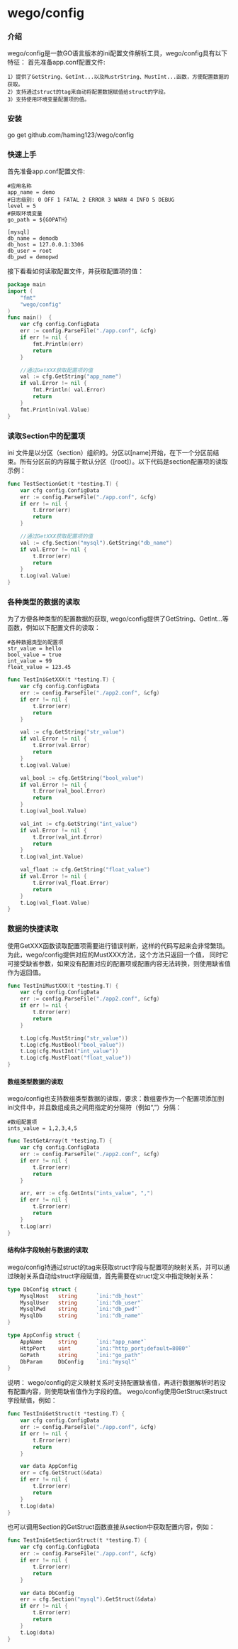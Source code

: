 # wego/config

### 介绍
wego/config是一款GO语言版本的ini配置文件解析工具，wego/config具有以下特征：
首先准备app.conf配置文件:
```
1）提供了GetString、GetInt...以及MustrString、MustInt...函数，方便配置数据的获取。
2）支持通过struct的tag来自动将配置数据赋值给struct的字段。
3）支持使用环境变量配置项的值。
```
### 安装
go get github.com/haming123/wego/config

### 快速上手
首先准备app.conf配置文件:
```
#应用名称
app_name = demo
#日志级别: 0 OFF 1 FATAL 2 ERROR 3 WARN 4 INFO 5 DEBUG
level = 5
#获取环境变量
go_path = ${GOPATH}

[mysql]
db_name = demodb
db_host = 127.0.0.1:3306
db_user = root
db_pwd = demopwd
```
接下看看如何读取配置文件，并获取配置项的值：
```go
package main
import (
	"fmt"
	"wego/config"
)
func main()  {
	var cfg config.ConfigData
	err := config.ParseFile("./app.conf", &cfg)
	if err != nil {
		fmt.Println(err)
		return
	}

	//通过GetXXX获取配置项的值
	val := cfg.GetString("app_name")
	if val.Error != nil {
		fmt.Println( val.Error)
		return
	}
	fmt.Println(val.Value)
}
```

### 读取Section中的配置项
ini 文件是以分区（section）组织的。分区以[name]开始，在下一个分区前结束。所有分区前的内容属于默认分区（[root]）。以下代码是section配置项的读取示例：
```go
func TestSectionGet(t *testing.T) {
	var cfg config.ConfigData
	err := config.ParseFile("./app.conf", &cfg)
	if err != nil {
		t.Error(err)
		return
	}

	//通过GetXXX获取配置项的值
	val := cfg.Section("mysql").GetString("db_name")
	if val.Error != nil {
		t.Error(err)
		return
	}
	t.Log(val.Value)
}
```

### 各种类型的数据的读取
为了方便各种类型的配置数据的获取, wego/config提供了GetString、GetInt...等函数，例如以下配置文件的读取：
```
#各种数据类型的配置项
str_value = hello
bool_value = true
int_value = 99
float_value = 123.45
```
```go
func TestIniGetXXX(t *testing.T) {
	var cfg config.ConfigData
	err := config.ParseFile("./app2.conf", &cfg)
	if err != nil {
		t.Error(err)
		return
	}

	val := cfg.GetString("str_value")
	if val.Error != nil {
		t.Error(val.Error)
		return
	}
	t.Log(val.Value)

	val_bool := cfg.GetString("bool_value")
	if val.Error != nil {
		t.Error(val_bool.Error)
		return
	}
	t.Log(val_bool.Value)

	val_int := cfg.GetString("int_value")
	if val.Error != nil {
		t.Error(val_int.Error)
		return
	}
	t.Log(val_int.Value)

	val_float := cfg.GetString("float_value")
	if val.Error != nil {
		t.Error(val_float.Error)
		return
	}
	t.Log(val_float.Value)
}
```

### 数据的快捷读取
使用GetXXX函数读取配置项需要进行错误判断，这样的代码写起来会非常繁琐。为此，wego/config提供对应的MustXXX方法，这个方法只返回一个值， 
同时它可接受缺省参数，如果没有配置对应的配置项或配置内容无法转换，则使用缺省值作为返回值。
```go
func TestIniMustXXX(t *testing.T) {
	var cfg config.ConfigData
	err := config.ParseFile("./app2.conf", &cfg)
	if err != nil {
		t.Error(err)
		return
	}

	t.Log(cfg.MustString("str_value"))
	t.Log(cfg.MustBool("bool_value"))
	t.Log(cfg.MustInt("int_value"))
	t.Log(cfg.MustFloat("float_value"))
}
```

#### 数组类型数据的读取
wego/config也支持数组类型数据的读取，要求：数组要作为一个配置项添加到ini文件中，并且数组成员之间用指定的分隔符（例如“,”）分隔：
```
#数组配置项
ints_value = 1,2,3,4,5
```
```go
func TestGetArray(t *testing.T) {
	var cfg config.ConfigData
	err := config.ParseFile("./app2.conf", &cfg)
	if err != nil {
		t.Error(err)
		return
	}

	arr, err := cfg.GetInts("ints_value", ",")
	if err != nil {
		t.Error(err)
		return
	}
	t.Log(arr)
}
```
#### 结构体字段映射与数据的读取
wego/config持通过struct的tag来获取struct字段与配置项的映射关系，并可以通过映射关系自动给struct字段赋值，首先需要在struct定义中指定映射关系：
```go
type DbConfig struct {
	MysqlHost 	string 		`ini:"db_host"`
	MysqlUser 	string 		`ini:"db_user"`
	MysqlPwd  	string 		`ini:"db_pwd"`
	MysqlDb   	string 		`ini:"db_name"`
}

type AppConfig struct {
	AppName  	string   	`ini:"app_name"`
	HttpPort	uint     	`ini:"http_port;default=8080"`
	GoPath   	string   	`ini:"go_path"`
	DbParam  	DbConfig 	`ini:"mysql"`
}
```
说明：
wego/config的定义映射关系时支持配置缺省值，再进行数据解析时若没有配置内容，则使用缺省值作为字段的值。
wego/config使用GetStruct来struct字段赋值，例如：
```go
func TestIniGetStruct(t *testing.T) {
	var cfg config.ConfigData
	err := config.ParseFile("./app.conf", &cfg)
	if err != nil {
		t.Error(err)
		return
	}

	var data AppConfig
	err = cfg.GetStruct(&data)
	if err != nil {
		t.Error(err)
		return
	}
	t.Log(data)
}
```

也可以调用Section的GetStruct函数直接从section中获取配置内容，例如：
```go
func TestIniGetSectionStruct(t *testing.T) {
	var cfg config.ConfigData
	err := config.ParseFile("./app.conf", &cfg)
	if err != nil {
		t.Error(err)
		return
	}

	var data DbConfig
	err = cfg.Section("mysql").GetStruct(&data)
	if err != nil {
		t.Error(err)
		return
	}
	t.Log(data)
}
```